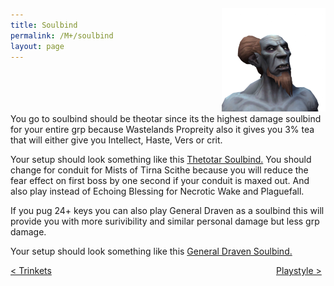 ```yaml
---
title: Soulbind
permalink: /M+/soulbind
layout: page
---
```


<div style="display: block;width: 33%; margin-left: auto;margin-top:-20%;">
<img src="/assets/img/theotar.png" alt="">
</div>
You go to soulbind should be theotar since its the highest damage soulbind for your entire grp because Wastelands Propreity also it gives you 3% tea that will either give you Intellect, Haste, Vers or crit.

Your setup should look something like this [Thetotar Soulbind.](https://www.wowhead.com/soulbind-calc/venthyr/theotar-the-mad-duke/paladin/Awa-774CBS1ECBUtdAgSBTD0CCUwEAgiFStjCDUsqgg) You should change 
<a href="https://www.wowhead.com/spell=339316/echoing-blessings" data-wowhead="spell=339316"></a> for 
<a href="https://www.wowhead.com/spell=339124/pure-concentration" data-wowhead="spell=339124"></a> conduit for Mists of Tirna Scithe because you will reduce the fear effect on first boss by one second if your conduit is maxed out. And also play 
<a href="https://www.wowhead.com/spell=339292/wrench-evil" data-wowhead="spell=339292"></a> instead of Echoing Blessing for Necrotic Wake and Plaguefall.

If you pug 24+ keys you can also play General Draven as a soulbind this will provide you with more surivibility and similar personal damage but less grp damage.

Your setup should look something like this [General Draven Soulbind.](https://www.wowhead.com/soulbind-calc/venthyr/general-draven/paladin/AwaWb5YCFS1ECCUtdAgSBTD0CCUwEAghBStjCA)

<div>
<div style="text-align:left;display: inline-block;width: 49%;">
<a href="/M+/trinkets"> < Trinkets</a>
</div>
<div style="text-align:right;display: inline-block;width: 49%;">
<a href="/M+/playstyle"> Playstyle ></a>
</div>
</div>
